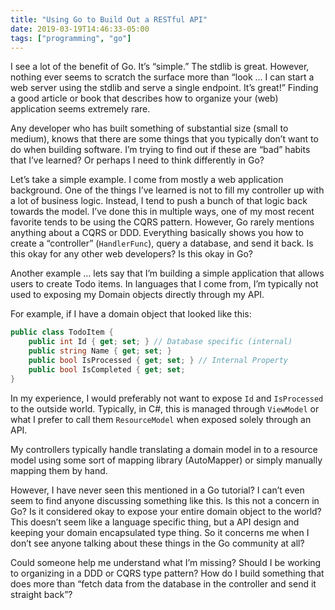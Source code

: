 ```yaml
---
title: "Using Go to Build Out a RESTful API"
date: 2019-03-19T14:46:33-05:00
tags: ["programming", "go"]
---
```


I see a lot of the benefit of Go. It’s “simple.” The stdlib is great. However, nothing ever seems to scratch the surface more than “look … I can start a web server using the stdlib and serve a single endpoint. It’s great!” Finding a good article or book that describes how to organize your (web) application seems extremely rare.

Any developer who has built something of substantial size (small to medium), knows that there are some things that you typically don’t want to do when building software. I’m trying to find out if these are “bad” habits that I’ve learned? Or perhaps I need to think differently in Go?

Let’s take a simple example. I come from mostly a web application background. One of the things I’ve learned is not to fill my controller up with a lot of business logic. Instead, I tend to push a bunch of that logic back towards the model. I’ve done this in multiple ways, one of my most recent favorite tends to be using the CQRS pattern. However, Go rarely mentions anything about a CQRS or DDD. Everything basically shows you how to create a “controller” (`HandlerFunc`), query a database, and send it back. Is this okay for any other web developers? Is this okay in Go?

Another example … lets say that I’m building a simple application that allows users to create Todo items.  In languages that I come from, I’m typically not used to exposing my Domain objects directly through my API.

For example, if I have a domain object that looked like this:

```csharp
public class TodoItem {
	public int Id { get; set; } // Database specific (internal)
	public string Name { get; set; }
	public bool IsProcessed { get; set; } // Internal Property
	public bool IsCompleted { get; set;
}
```

In my experience, I would preferably not want to expose `Id` and `IsProcessed` to the outside world. Typically, in C#, this is managed through `ViewModel` or what I prefer to call them `ResourceModel` when exposed solely through an API.

My controllers typically handle translating a domain model in to a resource model using some sort of mapping library (AutoMapper) or simply manually mapping them by hand.

However, I have never seen this mentioned in a Go tutorial? I can’t even seem to find anyone discussing something like this. Is this not a concern in Go? Is it considered okay to expose your entire domain object to the world?  This doesn’t seem like a language specific thing, but a API design and keeping your domain encapsulated type thing. So it concerns me when I don’t see anyone talking about these things in the Go community at all?

Could someone help me understand what I’m missing? Should I be working to organizing in a DDD or CQRS type pattern? How do I build something that does more than “fetch data from the database in the controller and send it straight back”?